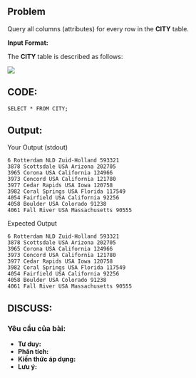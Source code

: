 ## Problem
Query all columns (attributes) for every row in the **CITY** table.

 **Input Format:**
 
The **CITY** table is described as follows:

![](https://s3.amazonaws.com/hr-challenge-images/8137/1449729804-f21d187d0f-CITY.jpg)

## CODE:

    SELECT * FROM CITY;
    
## Output:
Your Output (stdout)

    6 Rotterdam NLD Zuid-Holland 593321 
    3878 Scottsdale USA Arizona 202705 
    3965 Corona USA California 124966 
    3973 Concord USA California 121780 
    3977 Cedar Rapids USA Iowa 120758 
    3982 Coral Springs USA Florida 117549 
    4054 Fairfield USA California 92256 
    4058 Boulder USA Colorado 91238 
    4061 Fall River USA Massachusetts 90555
    
Expected Output

    6 Rotterdam NLD Zuid-Holland 593321 
    3878 Scottsdale USA Arizona 202705 
    3965 Corona USA California 124966 
    3973 Concord USA California 121780 
    3977 Cedar Rapids USA Iowa 120758 
    3982 Coral Springs USA Florida 117549 
    4054 Fairfield USA California 92256 
    4058 Boulder USA Colorado 91238 
    4061 Fall River USA Massachusetts 90555
    

## DISCUSS:
### Yêu cầu của bài: 
- **Tư duy:** 
- **Phân tích:**
- **Kiến thức áp dụng:**
- **Lưu ý:**

